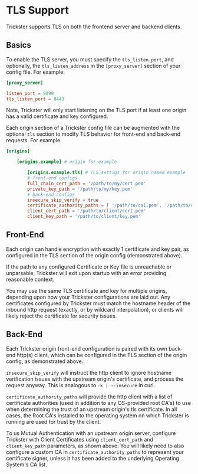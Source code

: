 # TLS Support

Trickster supports TLS on both the frontend server and backend clients.

## Basics

To enable the TLS server, you must specify the `tls_listen_port`, and optionally, the `tls_listen_address` in the `[proxy_server]` section of your config file. For example:

```toml
[proxy_server]

listen_port = 9090
tls_listen_port = 8443
```

Note, Trickster will only start listening on the TLS port if at least one origin has a valid certificate and key configured.

Each origin section of a Trickster config file can be augmented with the optional `tls` section to modify TLS behavior for front-end and back-end requests. For example:

```toml
[origins]

    [origins.example] # origin for example

        [origins.example.tls] # TLS settigs for origin named example
        # front-end configs
        full_chain_cert_path = '/path/to/my/cert.pem'
        private_key_path = '/path/to/my/key.pem'
        # back-end configs
        insecure_skip_verify = true
        certificate_authority_paths = [ '/path/to/ca1.pem', '/path/to/ca2.pem' ]
        client_cert_path = '/path/to/client/cert.pem'
        client_key_path = '/path/to/client/key.pem'
```

## Front-End

Each origin can handle encryption with exactly 1 certificate and key pair, as configured in the TLS section of the origin config (demonstrated above).

If the path to any configured Certificate or Key file is unreachable or unparsable, Trickster will exit upon startup with an error providing reasonable context.

You may use the same TLS certificate and key for multiple origins, depending upon how your Trickster configurations are laid out. Any certificates configured by Trickster must match the hostname header of the inbound http request (exactly, or by wildcard interpolation), or clients will likely reject the certificate for security issues.

## Back-End

Each Trickster origin front-end configuration is paired with its own back-end http(s) client, which can be configured in the TLS section of the origin config, as demonstrated above.

`insecure_skip_verify` will instruct the http client to ignore hostname verification issues with the upstream origin's certificate, and process the request anyway. This is analogous to `-k | --insecure` in curl.

`certificate_authority_paths` will provide the http client with a list of certificate authorities (used in addition to any OS-provided root CA's) to use when determining the trust of an upstream origin's tls certificate. In all cases, the Root CA's installed to the operating system on which Trickster is running are used for trust by the client.

To us Mutual Authentication with an upstream origin server, configure Trickster with Client Certificates using `client_cert_path` and `client_key_path` parameters, as shown above. You will likely need to also configure a custom CA in `certificate_authority_paths` to represent your certificate signer, unless it has been added to the underlying Operating System's CA list.
